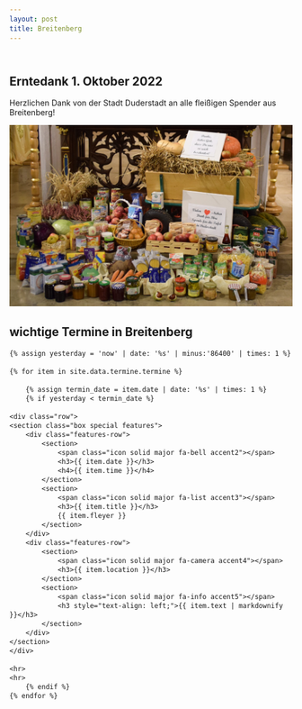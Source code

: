 ```yaml
---
layout: post
title: Breitenberg
---
```



<section id="main" class="container">

<section class="box special">
    <header class="major">
    </header>
    <h2>Erntedank 1. Oktober 2022</h2>
    <p>Herzlichen Dank von der Stadt Duderstadt an alle fleißigen Spender aus Breitenberg!</p>
    <span class="image featured"><img src="images/erntedank2022.jpg" alt="" /></span>
</section>

<section class="box special">
    <h2>wichtige Termine in Breitenberg</h2>
</section>

<!-- awesome font icons look at https://github.com/FortAwesome/Font-Awesome/tree/master/svgs/solid -->




    {% assign yesterday = 'now' | date: '%s' | minus:'86400' | times: 1 %}

    {% for item in site.data.termine.termine %}

        {% assign termin_date = item.date | date: '%s' | times: 1 %}
        {% if yesterday < termin_date %}

    <div class="row">
    <section class="box special features">
        <div class="features-row">
            <section>
                <span class="icon solid major fa-bell accent2"></span>
                <h3>{{ item.date }}</h3>
                <h4>{{ item.time }}</h4>
            </section>
            <section>
                <span class="icon solid major fa-list accent3"></span>
                <h3>{{ item.title }}</h3>
                {{ item.fleyer }}
            </section>
        </div>
        <div class="features-row">
            <section>
                <span class="icon solid major fa-camera accent4"></span>
                <h3>{{ item.location }}</h3>
            </section>
            <section>
                <span class="icon solid major fa-info accent5"></span>
                <h3 style="text-align: left;">{{ item.text | markdownify }}</h3>
            </section>
        </div>
    </section>
    </div>

    <hr>
    <hr>
        {% endif %}
    {% endfor %}

</section>
